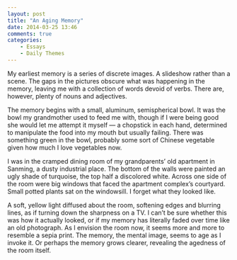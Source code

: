```yaml
---
layout: post
title: "An Aging Memory"
date: 2014-03-25 13:46
comments: true
categories:
    - Essays
    - Daily Themes
---
```

My earliest memory is a series of discrete images. A slideshow rather than a scene. The gaps in the pictures obscure what was happening in the memory, leaving me with a collection of words devoid of verbs. There are, however, plenty of nouns and adjectives.

The memory begins with a small, aluminum, semispherical bowl. It was the bowl my grandmother used to feed me with, though if I were being good she would let me attempt it myself — a chopstick in each hand, determined to manipulate the food into my mouth but usually failing. There was something green in the bowl, probably some sort of Chinese vegetable given how much I love vegetables now.

I was in the cramped dining room of my grandparents’ old apartment in Sanming, a dusty industrial place. The bottom of the walls were painted an ugly shade of turquoise, the top half a discolored white. Across one side of the room were big windows that faced the apartment complex’s courtyard. Small potted plants sat on the windowsill. I forget what they looked like.

A soft, yellow light diffused about the room, softening edges and blurring lines, as if turning down the sharpness on a TV. I can’t be sure whether this was how it actually looked, or if my memory has literally faded over time like an old photograph. As I envision the room now, it seems more and more to resemble a sepia print. The memory, the mental image, seems to age as I invoke it. Or perhaps the memory grows clearer, revealing the agedness of the room itself.